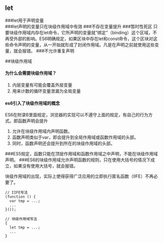 ## let
###let用于声明变量  
###let声明的变量只在块级作用域中有效
###不存在变量提升
###暂时性死区
只要块级作用域内存在let命令，它所声明的变量就“绑定”（binding）这个区域，不再受外部的影响。ES6明确规定，如果区块中存在let和const命令，这个区块对这些命令声明的变量，从一开始就形成了封闭作用域。凡是在声明之前就使用这些变量，就会报错。
###不允许重复声明

##块级作用域
#### 为什么会需要块级作用域？  
1. 内层变量有可能会覆盖外层变量
2. 用来计数的循环变量泄漏为全局变量

#### es6引入了块级作用域的概念
ES6在附录B里面规定，浏览器的实现可以不遵守上面的规定，有自己的行为方式。即函数声明会提升  
1. 允许在块级作用域内声明函数。  
2. 函数声明类似于var，即会提升到全局作用域或函数作用域的头部。  
3. 同时，函数声明还会提升到所在的块级作用域的头部。  

###ES5规定，函数只能在顶层作用域和函数作用域之中声明，不能在块级作用域声明。
###ES6的块级作用域允许声明函数的规则，只在使用大括号的情况下成立，如果没有使用大括号，就会报错。


块级作用域的出现，实际上使得获得广泛应用的立即执行匿名函数（IIFE）不再必要了。
```
// IIFE写法
(function () {
  var tmp = ...;
  ...
}());

// 块级作用域写法
{
  let tmp = ...;
  ...
}
```
